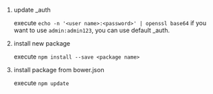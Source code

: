 1. update _auth

   execute `echo -n '<user name>:<password>' | openssl base64`
   if you want to use `admin:admin123`, you can use default _auth.

2. install new package

   execute `npm install --save <package name>`

3. install package from bower.json

   execute `npm update`

